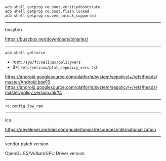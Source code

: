 
```
adb shell getprop ro.boot.verifiedbootstate
adb shell getprop ro.boot.flash.locked
adb shell getprop ro.oem_unlock_supported
```

------

busybox

https://busybox.net/downloads/binaries/

------

```
adb shell getforce
```

- root: `/sys/fc/selinux/policyvers`
- 8+: `/etc/selinux/plat_sepolicy_vers.txt`

https://android.googlesource.com/platform/system/sepolicy/+/refs/heads/master/Android.bp#15
https://android.googlesource.com/platform/system/sepolicy/+/refs/heads/master/policy_version.mk#4

------

```
ro.config.low_ram
```

------

icu

https://developer.android.com/guide/topics/resources/internationalization

------

vendor patch version

OpenGL ES/Vulkan/GPU Driver version